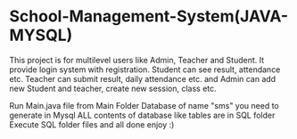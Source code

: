 # School-Management-System(JAVA-MYSQL)
This project is for multilevel users like Admin, Teacher and Student. It provide login system with registration. Student can see result, attendance etc. Teacher can submit result, daily attendance etc. and Admin can add new Student and teacher, create new session, class etc.

Run Main.java file from Main Folder
Database of name "sms" you need to generate in Mysql
ALL contents of database like tables are in SQL folder
Execute SQL folder files and all done
enjoy :)
